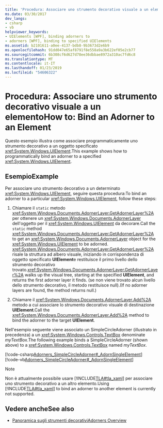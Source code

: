 ```yaml
---
title: 'Procedura: Associare uno strumento decorativo visuale a un elemento'
ms.date: 03/30/2017
dev_langs:
- csharp
- vb
helpviewer_keywords:
- UIElements [WPF], binding adorners to
- adorners [WPF], binding to specified UIElements
ms.assetid: b2101611-a0ee-4137-bdb8-9b3673d2e6b9
ms.openlocfilehash: 91dd047e65af8791f8e558a9a3b622ef05e2cb77
ms.sourcegitcommit: 6b308cf6d627d78ee36dbbae8972a310ac7fd6c8
ms.translationtype: MT
ms.contentlocale: it-IT
ms.lasthandoff: 01/23/2019
ms.locfileid: "54606322"
---
```

# <a name="how-to-bind-an-adorner-to-an-element"></a><span data-ttu-id="dc1a5-102">Procedura: Associare uno strumento decorativo visuale a un elemento</span><span class="sxs-lookup"><span data-stu-id="dc1a5-102">How to: Bind an Adorner to an Element</span></span>
<span data-ttu-id="dc1a5-103">Questo esempio illustra come associare programmaticamente uno strumento decorativo a un oggetto specificato <xref:System.Windows.UIElement>.</span><span class="sxs-lookup"><span data-stu-id="dc1a5-103">This example shows how to programmatically bind an adorner to a specified <xref:System.Windows.UIElement>.</span></span>  
  
## <a name="example"></a><span data-ttu-id="dc1a5-104">Esempio</span><span class="sxs-lookup"><span data-stu-id="dc1a5-104">Example</span></span>  
 <span data-ttu-id="dc1a5-105">Per associare uno strumento decorativo a un determinato <xref:System.Windows.UIElement>, seguire questa procedura:</span><span class="sxs-lookup"><span data-stu-id="dc1a5-105">To bind an adorner to a particular <xref:System.Windows.UIElement>, follow these steps:</span></span>  
  
1.  <span data-ttu-id="dc1a5-106">Chiamare il `static` metodo <xref:System.Windows.Documents.AdornerLayer.GetAdornerLayer%2A> per ottenere un <xref:System.Windows.Documents.AdornerLayer> dell'oggetto per il <xref:System.Windows.UIElement> da decorare.</span><span class="sxs-lookup"><span data-stu-id="dc1a5-106">Call the `static` method <xref:System.Windows.Documents.AdornerLayer.GetAdornerLayer%2A> to get an <xref:System.Windows.Documents.AdornerLayer> object for the <xref:System.Windows.UIElement> to be adorned.</span></span> <span data-ttu-id="dc1a5-107"><xref:System.Windows.Documents.AdornerLayer.GetAdornerLayer%2A> risale la struttura ad albero visuale, iniziando in corrispondenza di oggetto specificato **UIElement**e restituisce il primo livello dello strumento decorativo trovato.</span><span class="sxs-lookup"><span data-stu-id="dc1a5-107"><xref:System.Windows.Documents.AdornerLayer.GetAdornerLayer%2A> walks up the visual tree, starting at the specified **UIElement**, and returns the first adorner layer it finds.</span></span> <span data-ttu-id="dc1a5-108">(se non viene trovato alcun livello dello strumento decorativo, il metodo restituisce null).</span><span class="sxs-lookup"><span data-stu-id="dc1a5-108">(If no adorner layers are found, the method returns null.)</span></span>  
  
2.  <span data-ttu-id="dc1a5-109">Chiamare il <xref:System.Windows.Documents.AdornerLayer.Add%2A> metodo a cui associare lo strumento decorativo visuale di destinazione **UIElement**.</span><span class="sxs-lookup"><span data-stu-id="dc1a5-109">Call the <xref:System.Windows.Documents.AdornerLayer.Add%2A> method to bind the adorner to the target **UIElement**.</span></span>  
  
 <span data-ttu-id="dc1a5-110">Nell'esempio seguente viene associato un SimpleCircleAdorner (illustrato in precedenza) a un <xref:System.Windows.Controls.TextBox> denominate *myTextBox*.</span><span class="sxs-lookup"><span data-stu-id="dc1a5-110">The following example binds a SimpleCircleAdorner (shown above) to a <xref:System.Windows.Controls.TextBox> named *myTextBox*.</span></span>  
  
 [!code-csharp[Adorners_SimpleCircleAdorner#_AdornSingleElement](../../../../samples/snippets/csharp/VS_Snippets_Wpf/Adorners_SimpleCircleAdorner/CSharp/Window1.xaml.cs#_adornsingleelement)]
 [!code-vb[Adorners_SimpleCircleAdorner#_AdornSingleElement](../../../../samples/snippets/visualbasic/VS_Snippets_Wpf/Adorners_SimpleCircleAdorner/VisualBasic/Window1.xaml.vb#_adornsingleelement)]  
  
> [!NOTE]
>  <span data-ttu-id="dc1a5-111">Non è attualmente possibile usare [!INCLUDE[TLA#tla_xaml](../../../../includes/tlasharptla-xaml-md.md)] per associare uno strumento decorativo a un altro elemento.</span><span class="sxs-lookup"><span data-stu-id="dc1a5-111">Using [!INCLUDE[TLA#tla_xaml](../../../../includes/tlasharptla-xaml-md.md)] to bind an adorner to another element is currently not supported.</span></span>  
  
## <a name="see-also"></a><span data-ttu-id="dc1a5-112">Vedere anche</span><span class="sxs-lookup"><span data-stu-id="dc1a5-112">See also</span></span>
- [<span data-ttu-id="dc1a5-113">Panoramica sugli strumenti decorativi</span><span class="sxs-lookup"><span data-stu-id="dc1a5-113">Adorners Overview</span></span>](../../../../docs/framework/wpf/controls/adorners-overview.md)
